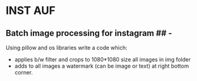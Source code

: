# INST AUF
## **Batch image processing for instagram** ## -
Using pillow and os libraries write a code which:

- applies b/w filter and crops to 1080*1080 size all images in img folder
- adds to all images a watermark (can be image or text) at right bottom corner.
